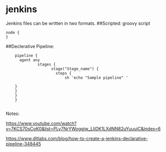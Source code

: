 # jenkins
Jenkins files can be written in two formats.
##Scripted:
groovy script
```
node {
}
```
##Declerative Pipeline:

```
    pipeline {
      agent any
              stages {
                    stage("Stage_name") {
                      steps {
                          sh 'echo "Sample pipeline" '

    }
    }
    }
    }
    
```







Notes:

https://www.youtube.com/watch?v=7KCS70sCoK0&list=PLy7NrYWoggjw_LIiDK1LXdNN82uYuuuiC&index=6

https://www.dltlabs.com/blog/how-to-create-a-jenkins-declarative-pipeline-348445
